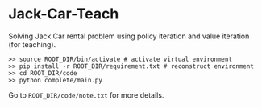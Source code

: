 # Jack-Car-Teach
Solving Jack Car rental problem using policy iteration and value iteration (for teaching).

```
>> source ROOT_DIR/bin/activate # activate virtual environment
>> pip install -r ROOT_DIR/requirement.txt # reconstruct environment
>> cd ROOT_DIR/code
>> python complete/main.py
```
Go to ```ROOT_DIR/code/note.txt``` for more details.
